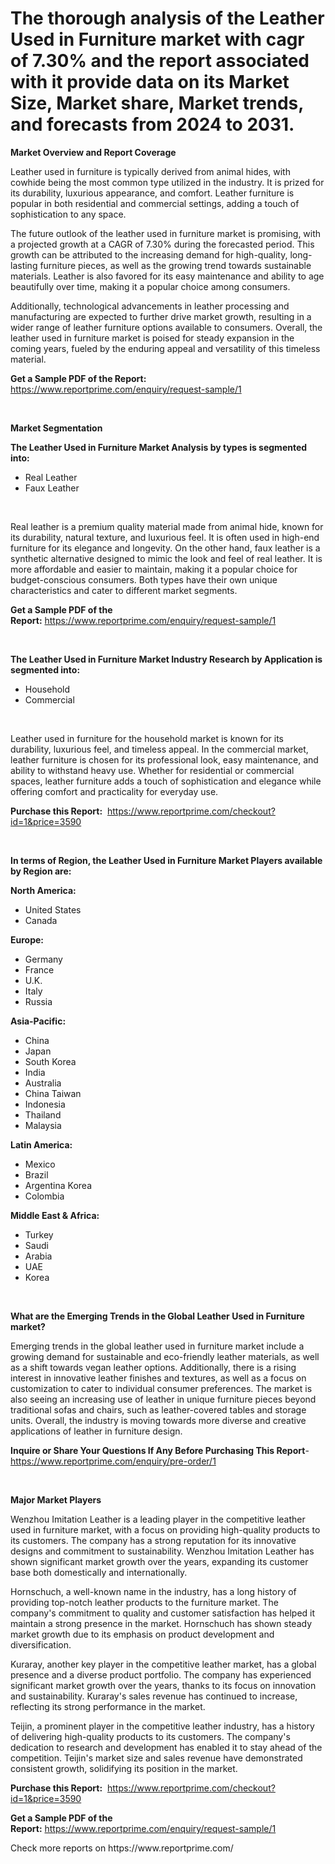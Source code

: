 <p><h1>The thorough analysis of the Leather Used in Furniture market with cagr of  7.30% and the report associated with it provide data on its Market Size, Market share, Market trends, and forecasts from 2024 to 2031.</h1></p><p><strong>Market Overview and Report Coverage</strong></p>
<p><p>Leather used in furniture is typically derived from animal hides, with cowhide being the most common type utilized in the industry. It is prized for its durability, luxurious appearance, and comfort. Leather furniture is popular in both residential and commercial settings, adding a touch of sophistication to any space.</p><p>The future outlook of the leather used in furniture market is promising, with a projected growth at a CAGR of 7.30% during the forecasted period. This growth can be attributed to the increasing demand for high-quality, long-lasting furniture pieces, as well as the growing trend towards sustainable materials. Leather is also favored for its easy maintenance and ability to age beautifully over time, making it a popular choice among consumers.</p><p>Additionally, technological advancements in leather processing and manufacturing are expected to further drive market growth, resulting in a wider range of leather furniture options available to consumers. Overall, the leather used in furniture market is poised for steady expansion in the coming years, fueled by the enduring appeal and versatility of this timeless material.</p></p>
<p><strong>Get a Sample PDF of the Report:</strong> <a href="https://www.reportprime.com/enquiry/request-sample/1">https://www.reportprime.com/enquiry/request-sample/1</a></p>
<p>&nbsp;</p>
<p><strong>Market Segmentation</strong></p>
<p><strong>The Leather Used in Furniture Market Analysis by types is segmented into:</strong></p>
<p><ul><li>Real Leather</li><li>Faux Leather</li></ul></p>
<p>&nbsp;</p>
<p><p>Real leather is a premium quality material made from animal hide, known for its durability, natural texture, and luxurious feel. It is often used in high-end furniture for its elegance and longevity. On the other hand, faux leather is a synthetic alternative designed to mimic the look and feel of real leather. It is more affordable and easier to maintain, making it a popular choice for budget-conscious consumers. Both types have their own unique characteristics and cater to different market segments.</p></p>
<p><strong>Get a Sample PDF of the Report:</strong>&nbsp;<a href="https://www.reportprime.com/enquiry/request-sample/1">https://www.reportprime.com/enquiry/request-sample/1</a></p>
<p>&nbsp;</p>
<p><strong>The Leather Used in Furniture Market Industry Research by Application is segmented into:</strong></p>
<p><ul><li>Household</li><li>Commercial</li></ul></p>
<p>&nbsp;</p>
<p><p>Leather used in furniture for the household market is known for its durability, luxurious feel, and timeless appeal. In the commercial market, leather furniture is chosen for its professional look, easy maintenance, and ability to withstand heavy use. Whether for residential or commercial spaces, leather furniture adds a touch of sophistication and elegance while offering comfort and practicality for everyday use.</p></p>
<p><strong>Purchase this Report:</strong>&nbsp; <a href="https://www.reportprime.com/checkout?id=1&price=3590">https://www.reportprime.com/checkout?id=1&price=3590</a></p>
<p>&nbsp;</p>
<p><strong>In terms of Region, the Leather Used in Furniture Market Players available by Region are:</strong></p>
<p>
    <p> <strong> North America: </strong>
        <ul>
            <li>United States</li>
            <li>Canada</li>
        </ul>
        </p> 
    <p> <strong> Europe: </strong>
        <ul>
            <li>Germany</li>
            <li>France</li>
            <li>U.K.</li>
            <li>Italy</li>
            <li>Russia</li>
        </ul>
        </p> 
    <p> <strong> Asia-Pacific: </strong>
        <ul>
            <li>China</li>
            <li>Japan</li>
            <li>South Korea</li>
            <li>India</li>
            <li>Australia</li>
            <li>China Taiwan</li>
            <li>Indonesia</li>
            <li>Thailand</li>
            <li>Malaysia</li>
        </ul>
        </p> 
    <p> <strong> Latin America: </strong>
        <ul>
            <li>Mexico</li>
            <li>Brazil</li>
            <li>Argentina Korea</li>
            <li>Colombia</li>
        </ul>
        </p> 
    <p> <strong> Middle East & Africa: </strong>
        <ul>
            <li>Turkey</li>
            <li>Saudi</li>
            <li>Arabia</li>
            <li>UAE</li>
            <li>Korea</li>
        </ul>
    </p>
    </p>
<p>&nbsp;</p>
<p><strong>What are the Emerging Trends in the Global Leather Used in Furniture market?</strong></p>
<p><p>Emerging trends in the global leather used in furniture market include a growing demand for sustainable and eco-friendly leather materials, as well as a shift towards vegan leather options. Additionally, there is a rising interest in innovative leather finishes and textures, as well as a focus on customization to cater to individual consumer preferences. The market is also seeing an increasing use of leather in unique furniture pieces beyond traditional sofas and chairs, such as leather-covered tables and storage units. Overall, the industry is moving towards more diverse and creative applications of leather in furniture design.</p></p>
<p><strong>Inquire or Share Your Questions If Any Before Purchasing This Report</strong>- <a href="https://www.reportprime.com/enquiry/pre-order/1">https://www.reportprime.com/enquiry/pre-order/1</a></p>
<p>&nbsp;</p>
<p><strong>Major Market Players</strong></p>
<p><p>Wenzhou Imitation Leather is a leading player in the competitive leather used in furniture market, with a focus on providing high-quality products to its customers. The company has a strong reputation for its innovative designs and commitment to sustainability. Wenzhou Imitation Leather has shown significant market growth over the years, expanding its customer base both domestically and internationally.</p><p>Hornschuch, a well-known name in the industry, has a long history of providing top-notch leather products to the furniture market. The company's commitment to quality and customer satisfaction has helped it maintain a strong presence in the market. Hornschuch has shown steady market growth due to its emphasis on product development and diversification.</p><p>Kuraray, another key player in the competitive leather market, has a global presence and a diverse product portfolio. The company has experienced significant market growth over the years, thanks to its focus on innovation and sustainability. Kuraray's sales revenue has continued to increase, reflecting its strong performance in the market.</p><p>Teijin, a prominent player in the competitive leather industry, has a history of delivering high-quality products to its customers. The company's dedication to research and development has enabled it to stay ahead of the competition. Teijin's market size and sales revenue have demonstrated consistent growth, solidifying its position in the market.</p></p>
<p><strong>Purchase this Report:</strong>&nbsp;&nbsp;<a href="https://www.reportprime.com/checkout?id=1&price=3590">https://www.reportprime.com/checkout?id=1&price=3590</a></p>
<p></p>
<p><strong>Get a Sample PDF of the Report:</strong>&nbsp;<a href="https://www.reportprime.com/enquiry/request-sample/1">https://www.reportprime.com/enquiry/request-sample/1</a></p>
<p>Check more reports on https://www.reportprime.com/</p>
